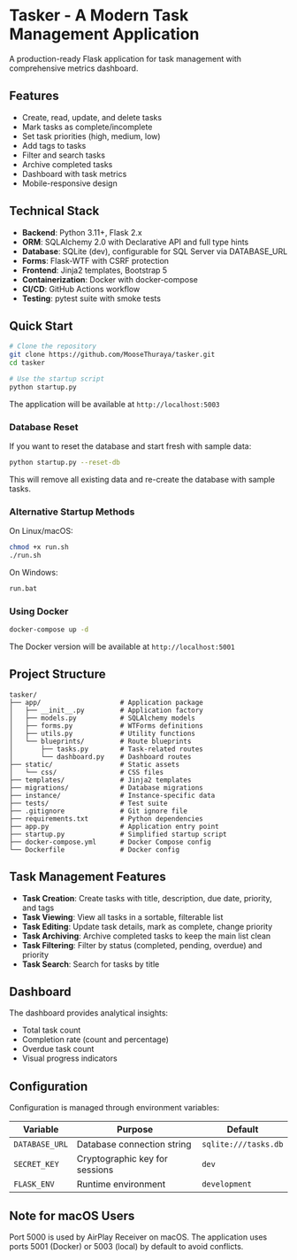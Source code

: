 # Tasker - A Modern Task Management Application

A production-ready Flask application for task management with comprehensive metrics dashboard.

## Features

- Create, read, update, and delete tasks
- Mark tasks as complete/incomplete
- Set task priorities (high, medium, low)
- Add tags to tasks
- Filter and search tasks
- Archive completed tasks
- Dashboard with task metrics
- Mobile-responsive design

## Technical Stack

- **Backend**: Python 3.11+, Flask 2.x
- **ORM**: SQLAlchemy 2.0 with Declarative API and full type hints
- **Database**: SQLite (dev), configurable for SQL Server via DATABASE_URL
- **Forms**: Flask-WTF with CSRF protection
- **Frontend**: Jinja2 templates, Bootstrap 5
- **Containerization**: Docker with docker-compose
- **CI/CD**: GitHub Actions workflow
- **Testing**: pytest suite with smoke tests

## Quick Start

```bash
# Clone the repository
git clone https://github.com/MooseThuraya/tasker.git
cd tasker

# Use the startup script
python startup.py
```

The application will be available at `http://localhost:5003`

### Database Reset

If you want to reset the database and start fresh with sample data:

```bash
python startup.py --reset-db
```

This will remove all existing data and re-create the database with sample tasks.

### Alternative Startup Methods

On Linux/macOS:
```bash
chmod +x run.sh
./run.sh
```

On Windows:
```bash
run.bat
```

### Using Docker

```bash
docker-compose up -d
```

The Docker version will be available at `http://localhost:5001`

## Project Structure

```
tasker/
├── app/                    # Application package
│   ├── __init__.py         # Application factory
│   ├── models.py           # SQLAlchemy models
│   ├── forms.py            # WTForms definitions
│   ├── utils.py            # Utility functions
│   └── blueprints/         # Route blueprints
│       ├── tasks.py        # Task-related routes
│       └── dashboard.py    # Dashboard routes
├── static/                 # Static assets
│   └── css/                # CSS files
├── templates/              # Jinja2 templates
├── migrations/             # Database migrations
├── instance/               # Instance-specific data
├── tests/                  # Test suite
├── .gitignore              # Git ignore file
├── requirements.txt        # Python dependencies
├── app.py                  # Application entry point
├── startup.py              # Simplified startup script
├── docker-compose.yml      # Docker Compose config
└── Dockerfile              # Docker config
```

## Task Management Features

- **Task Creation**: Create tasks with title, description, due date, priority, and tags
- **Task Viewing**: View all tasks in a sortable, filterable list
- **Task Editing**: Update task details, mark as complete, change priority
- **Task Archiving**: Archive completed tasks to keep the main list clean
- **Task Filtering**: Filter by status (completed, pending, overdue) and priority
- **Task Search**: Search for tasks by title

## Dashboard

The dashboard provides analytical insights:

- Total task count
- Completion rate (count and percentage)
- Overdue task count
- Visual progress indicators

## Configuration

Configuration is managed through environment variables:

| Variable | Purpose | Default |
|----------|---------|---------|
| `DATABASE_URL` | Database connection string | `sqlite:///tasks.db` |
| `SECRET_KEY` | Cryptographic key for sessions | `dev` |
| `FLASK_ENV` | Runtime environment | `development` |

## Note for macOS Users

Port 5000 is used by AirPlay Receiver on macOS. The application uses ports 5001 (Docker) or 5003 (local) by default to avoid conflicts.